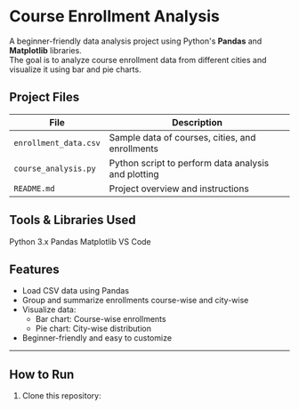 #  Course Enrollment Analysis

A beginner-friendly data analysis project using Python's **Pandas** and **Matplotlib** libraries.  
The goal is to analyze course enrollment data from different cities and visualize it using bar and pie charts.



##  Project Files

| File | Description |
|------|-------------|
| `enrollment_data.csv` | Sample data of courses, cities, and enrollments |
| `course_analysis.py` | Python script to perform data analysis and plotting |
| `README.md` | Project overview and instructions |



##  Tools & Libraries Used

  Python 3.x
  Pandas
  Matplotlib
  VS Code



##  Features

- Load CSV data using Pandas
- Group and summarize enrollments course-wise and city-wise
- Visualize data:
  -  Bar chart: Course-wise enrollments
  -  Pie chart: City-wise distribution
- Beginner-friendly and easy to customize

---

##  How to Run

1. Clone this repository:
   ```bash
   
